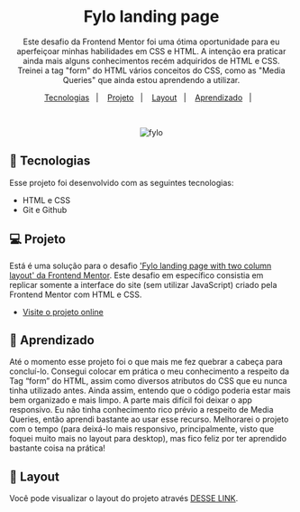 <h1 align="center"> Fylo landing page  </h1>

<p align="center">
Este desafio da Frontend Mentor foi uma ótima oportunidade para eu aperfeiçoar minhas habilidades em CSS e HTML. A intenção era praticar ainda mais alguns conhecimentos recém adquiridos de HTML e CSS. Treinei a tag "form" do HTML vários conceitos do CSS, como as "Media Queries" que ainda estou aprendendo a utilizar. <br/>

</p>

<p align="center">
  <a href="#-tecnologias">Tecnologias</a>&nbsp;&nbsp;&nbsp;|&nbsp;&nbsp;&nbsp;
  <a href="#-projeto">Projeto</a>&nbsp;&nbsp;&nbsp;|&nbsp;&nbsp;&nbsp;
  <a href="#-layout">Layout</a>&nbsp;&nbsp;&nbsp;|&nbsp;&nbsp;&nbsp;
  <a href="#-aprendizado">Aprendizado</a>&nbsp;&nbsp;&nbsp;|&nbsp;&nbsp;&nbsp;
 
</p>


<br>

<p align="center">
  <img alt="fylo" src= "https://user-images.githubusercontent.com/118849369/222341300-ac94a0c1-803f-4bc9-8071-fd38b241fc84.jpg">
</p>

## 🚀 Tecnologias

Esse projeto foi desenvolvido com as seguintes tecnologias:

- HTML e CSS
- Git e Github

## 💻 Projeto

Está é uma solução para o desafio ['Fylo landing page with two column layout' da Frontend Mentor](https://www.frontendmentor.io/challenges/fylo-landing-page-with-two-column-layout-5ca5ef041e82137ec91a50f5/hub). Este desafio em específico consistia em 
replicar somente a interface do site (sem utilizar JavaScript) criado pela Frontend Mentor com HTML e CSS. 

- [Visite o projeto online](https://recioes.github.io/fylo-landingpage/)

## 📝 Aprendizado

Até o momento esse projeto foi o que mais me fez quebrar a cabeça para concluí-lo. Consegui colocar em prática o meu conhecimento a respeito da Tag “form” do HTML, assim como diversos atributos do CSS que eu nunca tinha utilizado antes. Ainda assim, entendo que o código poderia estar mais bem organizado e mais limpo. A parte mais difícil  foi deixar o app responsivo. Eu não tinha conhecimento rico prévio a respeito de Media Queries, então aprendi bastante ao usar esse recurso. Melhorarei o projeto com o tempo (para deixá-lo mais responsivo, principalmente, visto que foquei muito mais no layout para desktop), mas fico feliz por ter aprendido bastante coisa na prática!

## 🔖 Layout

Você pode visualizar o layout do projeto através [DESSE LINK](https://user-images.githubusercontent.com/118849369/222341300-ac94a0c1-803f-4bc9-8071-fd38b241fc84.jpg). 
